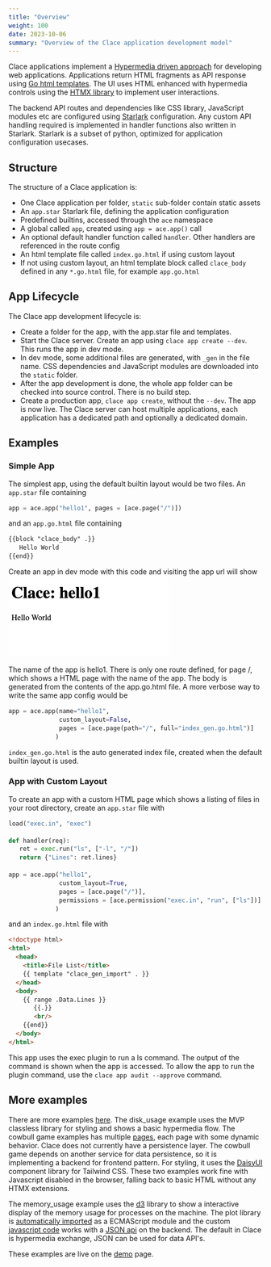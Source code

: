 ```yaml
---
title: "Overview"
weight: 100
date: 2023-10-06
summary: "Overview of the Clace application development model"
---
```


Clace applications implement a [Hypermedia driven approach](https://hypermedia.systems/hypermedia-reintroduction/) for developing web applications. Applications return HTML fragments as API response using [Go html templates](https://pkg.go.dev/html/template). The UI uses HTML enhanced with hypermedia controls using the [HTMX library](https://htmx.org/) to implement user interactions.

The backend API routes and dependencies like CSS library, JavaScript modules etc are configured using [Starlark](https://github.com/google/starlark-go/blob/master/doc/spec.md) configuration. Any custom API handling required is implemented in handler functions also written in Starlark. Starlark is a subset of python, optimized for application configuration usecases.

## Structure

The structure of a Clace application is:

- One Clace application per folder, `static` sub-folder contain static assets
- An `app.star` Starlark file, defining the application configuration
- Predefined builtins, accessed through the `ace` namespace
- A global called `app`, created using `app = ace.app()` call
- An optional default handler function called `handler`. Other handlers are referenced in the route config
- An html template file called `index.go.html` if using custom layout
- If not using custom layout, an html template block called `clace_body` defined in any `*.go.html` file, for example `app.go.html`

## App Lifecycle

The Clace app development lifecycle is:

- Create a folder for the app, with the app.star file and templates.
- Start the Clace server. Create an app using `clace app create --dev`. This runs the app in dev mode.
- In dev mode, some additional files are generated, with `_gen` in the file name. CSS dependencies and JavaScript modules are downloaded into the `static` folder.
- After the app development is done, the whole app folder can be checked into source control. There is no build step.
- Create a production app, `clace app create`, without the `--dev`. The app is now live. The Clace server can host multiple applications, each application has a dedicated path and optionally a dedicated domain.

## Examples

### Simple App

The simplest app, using the default builtin layout would be two files. An `app.star` file containing

```python
app = ace.app("hello1", pages = [ace.page("/")])
```

and an `app.go.html` file containing

<!-- prettier-ignore -->
```html
{{block "clace_body" .}}
   Hello World
{{end}}
```

<!-- prettier-ignore-end -->

Create an app in dev mode with this code and visiting the app url will show
![Example Output](example1.png "Example Output")

The name of the app is hello1. There is only one route defined, for page /, which shows a HTML page with the name of the app. The body is generated from the contents of the app.go.html file. A more verbose way to write the same app config would be

```python
app = ace.app(name="hello1",
              custom_layout=False,
              pages = [ace.page(path="/", full="index_gen.go.html")]
             )
```

`index_gen.go.html` is the auto generated index file, created when the default builtin layout is used.

### App with Custom Layout

To create an app with a custom HTML page which shows a listing of files in your root directory, create an `app.star` file with

```python
load("exec.in", "exec")

def handler(req):
   ret = exec.run("ls", ["-l", "/"])
   return {"Lines": ret.lines}

app = ace.app("hello1",
              custom_layout=True,
              pages = [ace.page("/")],
              permissions = [ace.permission("exec.in", "run", ["ls"])]
             )
```

and an `index.go.html` file with

<!-- prettier-ignore -->
```html
<!doctype html>
<html>
  <head>
    <title>File List</title>
    {{ template "clace_gen_import" . }}
  </head>
  <body>
    {{ range .Data.Lines }}
       {{.}}
       <br/>
    {{end}}
  </body>
</html>
```

This app uses the exec plugin to run a ls command. The output of the command is shown when the app is accessed. To allow the app to run the plugin command, use the `clace app audit --approve` command.

<!-- prettier-ignore-end -->

## More examples

There are more examples [here](https://github.com/claceio/clace/tree/main/examples). The disk_usage example uses the MVP classless library for styling and shows a basic hypermedia flow. The cowbull game examples has multiple [pages](https://github.com/claceio/clace/blob/1f2ca6b09a73112dc8c97cb0575942dba4d75f89/examples/cowbull/app.star#L89), each page with some dynamic behavior. Clace does not currently have a persistence layer. The cowbull game depends on another service for data persistence, so it is implementing a backend for frontend pattern. For styling, it uses the [DaisyUI](https://daisyui.com/) component library for Tailwind CSS. These two examples work fine with Javascript disabled in the browser, falling back to basic HTML without any HTMX extensions.

The memory_usage example uses the [d3](https://d3js.org/) library to show a interactive display of the memory usage for processes on the machine. The plot library is [automatically imported](https://github.com/claceio/clace/blob/1f2ca6b09a73112dc8c97cb0575942dba4d75f89/examples/memory_usage/app.star#L103) as a ECMAScript module and the custom [javascript code](https://github.com/claceio/clace/blob/main/examples/memory_usage/static/js/app.js) works with a [JSON api](https://github.com/claceio/clace/blob/1f2ca6b09a73112dc8c97cb0575942dba4d75f89/examples/memory_usage/app.star#L98) on the backend. The default in Clace is hypermedia exchange, JSON can be used for data API's.

These examples are live on the [demo](https://demo.clace.io/) page.
